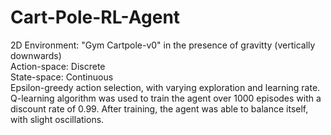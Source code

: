 # Cart-Pole-RL-Agent
2D Environment: "Gym Cartpole-v0" in the presence of gravitty (vertically downwards)<br/> 
Action-space: Discrete <br/>
State-space: Continuous <br/>
Epsilon-greedy action selection, with varying exploration and learning rate. <br/>
Q-learning algorithm was used to train the agent over 1000 episodes with a discount rate of 0.99. After training, the agent was able to balance itself, with slight oscillations.
